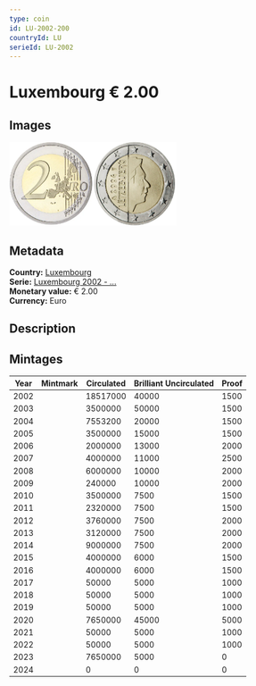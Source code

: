 ```yaml
---
type: coin
id: LU-2002-200
countryId: LU
serieId: LU-2002
---
```


# Luxembourg € 2.00

## Images

<img src="../../../Images/common-2002-200.webp" height="150" alt="Front image"><img src="Images/luxembourg-2002-200.webp" height="150" alt="Back image">

## Metadata

**Country:** [Luxembourg](../index.md)\
**Serie:** [Luxembourg 2002 - ...](index.md)\
**Monetary value:** € 2.00\
**Currency:** Euro

## Description

## Mintages

| Year | Mintmark | Circulated | Brilliant Uncirculated | Proof |
| ---- | -------- | ---------- | ---------------------- | ----- |
| 2002 |          | 18517000   | 40000                  | 1500  |
| 2003 |          | 3500000    | 50000                  | 1500  |
| 2004 |          | 7553200    | 20000                  | 1500  |
| 2005 |          | 3500000    | 15000                  | 1500  |
| 2006 |          | 2000000    | 13000                  | 2000  |
| 2007 |          | 4000000    | 11000                  | 2500  |
| 2008 |          | 6000000    | 10000                  | 2000  |
| 2009 |          | 240000     | 10000                  | 2000  |
| 2010 |          | 3500000    | 7500                   | 1500  |
| 2011 |          | 2320000    | 7500                   | 1500  |
| 2012 |          | 3760000    | 7500                   | 2000  |
| 2013 |          | 3120000    | 7500                   | 2000  |
| 2014 |          | 9000000    | 7500                   | 2000  |
| 2015 |          | 4000000    | 6000                   | 1500  |
| 2016 |          | 4000000    | 6000                   | 1500  |
| 2017 |          | 50000      | 5000                   | 1000  |
| 2018 |          | 50000      | 5000                   | 1000  |
| 2019 |          | 50000      | 5000                   | 1000  |
| 2020 |          | 7650000    | 45000                  | 5000  |
| 2021 |          | 50000      | 5000                   | 1000  |
| 2022 |          | 50000      | 5000                   | 1000  |
| 2023 |          | 7650000    | 5000                   | 0     |
| 2024 |          | 0          | 0                      | 0     |
